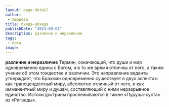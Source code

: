 ```yaml
---
layout: page-detail
author:
 - Яшодеви
title: бхеда-абхеда
publishDate: "2024-09-01"
description: различие и неразличие
tags:
 - йога
image: 
---
```


__различие и неразличие__
Термин, означающий, что души и мир одновременно едины с Богом, и в то же время отличны от него, а также учение об этом тождестве и различии. Это направление веданты утверждает, что Брахман одновременно существует в двух аспектах: как трансцендентный миру, абсолютно отличный от него, и как имманентный миру и душам, составляющий с ними неразрывное единство. Истоки доктрины прослеживаются в гимне «Пуруша-сукта» из «Ригведы».

